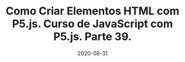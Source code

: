 ---
layout: page
title: "Como Criar Elementos HTML com P5.js. Curso de JavaScript com P5.js. Parte 39."
date: 2020-08-31
type: video
description: Neste vídeo eu mostro como podemos criar elementos Html usando diretamente o P5. O P5 possui muitas funções já prontas para criar diversos elementos.
entry_number: 94
youtube_video_id: cKJnKZ4JEow
repository: 0094-curso-js-p5-parte39
has_code: false
has_p5: true
p5_code_id: nF58AQN3S
tags: [Curso Javascript, P5, Elemento Html]
playlists: [Curso de JavaScript com P5.js]
permalink: /curso-javascript-p5-39/
---